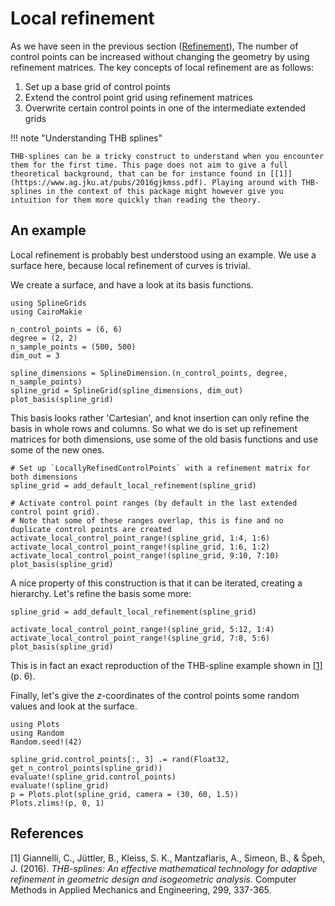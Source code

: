 # Local refinement

As we have seen in the previous section ([Refinement](@ref)), The number of control points can be increased without changing the geometry by using refinement matrices. The key concepts of local refinement are as follows:

 1. Set up a base grid of control points
 2. Extend the control point grid using refinement matrices
 3. Overwrite certain control points in one of the intermediate extended grids

!!! note "Understanding THB splines"
    
    THB-splines can be a tricky construct to understand when you encounter them for the first time. This page does not aim to give a full theoretical background, that can be for instance found in [[1]](https://www.ag.jku.at/pubs/2016gjkmss.pdf). Playing around with THB-splines in the context of this package might however give you intuition for them more quickly than reading the theory.

## An example

Local refinement is probably best understood using an example. We use a surface here, because local refinement of curves is trivial.

We create a surface, and have a look at its basis functions.

```@example tutorial
using SplineGrids
using CairoMakie

n_control_points = (6, 6)
degree = (2, 2)
n_sample_points = (500, 500)
dim_out = 3

spline_dimensions = SplineDimension.(n_control_points, degree, n_sample_points)
spline_grid = SplineGrid(spline_dimensions, dim_out)
plot_basis(spline_grid)
```

This basis looks rather 'Cartesian', and knot insertion can only refine the basis in whole rows and columns. So what we do is set up refinement matrices for both dimensions, use some of the old basis functions and use some of the new ones.

```@example tutorial
# Set up `LocallyRefinedControlPoints` with a refinement matrix for both dimensions
spline_grid = add_default_local_refinement(spline_grid)
```

```@example tutorial
# Activate control point ranges (by default in the last extended control point grid).
# Note that some of these ranges overlap, this is fine and no duplicate control points are created
activate_local_control_point_range!(spline_grid, 1:4, 1:6)
activate_local_control_point_range!(spline_grid, 1:6, 1:2)
activate_local_control_point_range!(spline_grid, 9:10, 7:10)
plot_basis(spline_grid)
```

A nice property of this construction is that it can be iterated, creating a hierarchy. Let's refine the basis some more:

```@example tutorial
spline_grid = add_default_local_refinement(spline_grid)
```

```@example tutorial
activate_local_control_point_range!(spline_grid, 5:12, 1:4)
activate_local_control_point_range!(spline_grid, 7:8, 5:6)
plot_basis(spline_grid)
```

This is in fact an exact reproduction of the THB-spline example shown in [[1]](https://www.ag.jku.at/pubs/2016gjkmss.pdf) (p. 6).

Finally, let's give the $z$-coordinates of the control points some random values and look at the surface.

```@example tutorial
using Plots
using Random
Random.seed!(42)

spline_grid.control_points[:, 3] .= rand(Float32, get_n_control_points(spline_grid))
evaluate!(spline_grid.control_points)
evaluate!(spline_grid)
p = Plots.plot(spline_grid, camera = (30, 60, 1.5))
Plots.zlims!(p, 0, 1)
```

## References

[1] Giannelli, C., Jüttler, B., Kleiss, S. K., Mantzaflaris, A., Simeon, B., & Špeh, J. (2016). _THB-splines: An effective mathematical technology for adaptive refinement in geometric design and isogeometric analysis._ Computer Methods in Applied Mechanics and Engineering, 299, 337-365.
